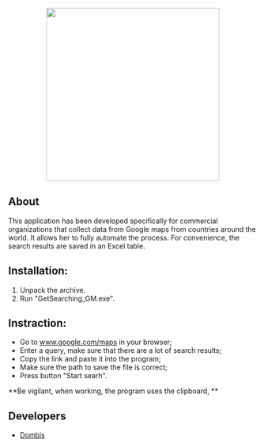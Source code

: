 <p align="center">
      <img src="https://i.ibb.co/VBTnKGd/Main-Window.png" width="350">
</p>

## About
This application has been developed specifically for commercial organizations that collect data from Google maps from countries around the world. 
It allows her to fully automate the process.
For convenience, the search results are saved in an Excel table.

## Installation:

1. Unpack the archive.
2. Run "GetSearching_GM.exe".

## Instraction:
- Go to www.google.com/maps in your browser;
- Enter a query, make sure that there are a lot of search results;
- Copy the link and paste it into the program;
- Make sure the path to save the file is correct;
- Press button "Start searh".

**Be vigilant, when working, the program uses the clipboard, **

## Developers

- [Dombis](https://github.com/D0mbis)

